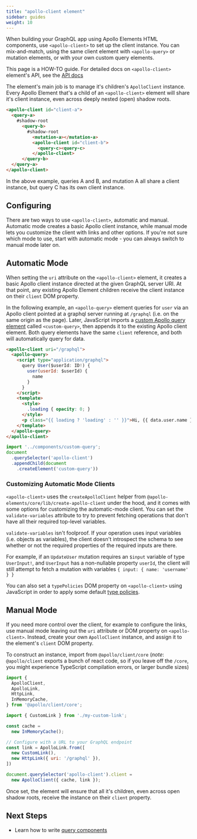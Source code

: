 ```yaml
---
title: "apollo-client element"
sidebar: guides
weight: 10
---
```


When building your GraphQL app using Apollo Elements HTML components, use `<apollo-client>` to set up the client instance. You can mix-and-match, using the same client element with `<apollo-query>` or mutation elements, or with your own custom query elements.

<inline-notification type="tip">

This page is a HOW-TO guide. For detailed docs on `<apollo-client>` element's API, see the [API docs](/api/components/apollo-query/)

</inline-notification>

The element's main job is to manage it's children's `ApolloClient` instance. Every Apollo Element that's a child of an `<apollo-client>` element will share it's client instance, even across deeply nested (open) shadow roots.

```html
<apollo-client id="client-a">
  <query-a>
    #shadow-root
      <query-b>
        #shadow-root
          <mutation-a></mutation-a>
          <apollo-client id="client-b">
            <query-c><query-c>
          </apollo-client>
      </query-b>
  </query-a>
</apollo-client>
```

In the above example, queries A and B, and mutation A all share a client instance, but query C has its own client instance.

## Configuring

There are two ways to use `<apollo-client>`, automatic and manual. Automatic mode creates a basic Apollo client instance, while manual mode lets you customize the client with links and other options. If you're not sure which mode to use, start with automatic mode - you can always switch to manual mode later on.

## Automatic Mode

When setting the `uri` attribute on the `<apollo-client>` element, it creates a basic Apollo client instance directed at the given GraphQL server URI. At that point, any existing Apollo Element children receive the client instance on their `client` DOM property.

In the following example, an `<apollo-query>` element queries for `user` via an Apollo client pointed at a graphql server running at `/graphql` (i.e. on the same origin as the page). Later, JavaScript imports a [custom Apollo query element](/guides/usage/queries/html/) called `<custom-query>`, then appends it to the existing Apollo client element. Both query elements have the same `client` reference, and both will automatically query for data.

```html copy
<apollo-client uri="/graphql">
  <apollo-query>
    <script type="application/graphql">
      query User($userId: ID!) {
        user(userId: $userId) {
          name
        }
      }
    </script>
    <template>
      <style>
        .loading { opacity: 0; }
      </style>
      <p class="{{ loading ? 'loading' : '' }}">Hi, {{ data.user.name }}</p>
    </template>
  </apollo-query>
</apollo-client>
```

```js copy
import '../components/custom-query';
document
  .querySelector('apollo-client')
  .appendChild(document
    .createElement('custom-query'))
```

### Customizing Automatic Mode Clients

`<apollo-client>` uses the `createApolloClient` helper from `@apollo-elements/core/lib/create-apollo-client` under the hood, and it comes with some options for customizing the automatic-mode client. You can set the `validate-variables` attribute to try to prevent fetching operations that don't have all their required top-level variables.

<inline-notification type="warning">

`validate-variables` isn't foolproof. If your operation uses input variables (i.e. objects as variables), the client doesn't introspect the schema to see whether or not the required properties of the required inputs are there.

For example, if an `UpdateUser` mutation requires an `$input` variable of type `UserInput!`, and `UserInput` has a non-nullable property `userId`, the client will still attempt to fetch a mutation with variables `{ input: { name: 'username' } }`

</inline-notification>

You can also set a `typePolicies` DOM property on `<apollo-client>` using JavaScript in order to apply some default [type policies](https://www.apollographql.com/docs/react/caching/cache-configuration/#typepolicy-fields).

## Manual Mode

If you need more control over the client, for example to configure the links, use manual mode leaving out the `uri` attribute or DOM property on `<apollo-client>`. Instead, create your own `ApolloClient` instance, and assign it to the element's `client` DOM property.

To construct an instance, import from `@apollo/client/core` (*note*: `@apollo/client` exports a bunch of react code, so if you leave off the `/core`, you might experience TypeScript compilation errors, or larger bundle sizes)

```js copy
import {
  ApolloClient,
  ApolloLink,
  HttpLink,
  InMemoryCache,
} from '@apollo/client/core';

import { CustomLink } from './my-custom-link';

const cache =
  new InMemoryCache();

// Configure with a URL to your GraphQL endpoint
const link = ApolloLink.from([
  new CustomLink(),
  new HttpLink({ uri: '/graphql' }),
])

document.querySelector('apollo-client').client =
  new ApolloClient({ cache, link });
```

Once set, the element will ensure that all it's children, even across open shadow roots, receive the instance on their `client` property.


## Next Steps

- Learn how to write [query components](../../queries/)
